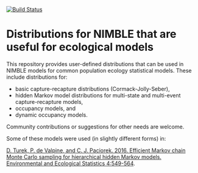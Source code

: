 [![Build Status](https://travis-ci.org/dochvam/nimbleEcology.svg?branch=master)](https://travis-ci.org/dochvam/nimbleEcology)

# Distributions for NIMBLE that are useful for ecological models

This repository provides user-defined distributions that can be used in NIMBLE models for common population ecology statistical models. These include distributions for:

* basic capture-recapture distributions (Cormack-Jolly-Seber),
* hidden Markov model distributions for multi-state and multi-event capture-recapture models,
* occupancy models, and
* dynamic occupancy models.

Community contributions or suggestions for other needs are welcome.

Some of these models were used (in slightly different forms) in:

[D. Turek, P. de Valpine, and C. J. Paciorek. 2016. Efficient Markov chain Monte Carlo sampling for hierarchical hidden Markov models. Environmental and Ecological Statistics 4:549-564](https://link.springer.com/article/10.1007/s10651-016-0353-z).
